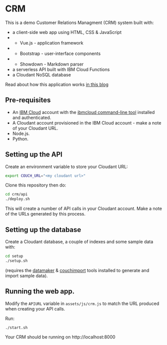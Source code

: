 # CRM

This is a demo Customer Relations Managment (CRM) system built with:

- a client-side web app using HTML, CSS & JavaScript
- - Vue.js - application framework
- - Bootstrap - user-interface components
- - Showdown - Markdown parser
- a serverless API built with IBM Cloud Functions
- a Cloudant NoSQL database

Read about how this application works [in this blog](https://blog.cloudant.com/2019/03/29/Building-a-CRM-System.html)

## Pre-requisites

- An [IBM Cloud](https://www.ibm.com/cloud/) account with the [ibmcloud command-line tool](https://console.bluemix.net/openwhisk/learn/cli) installed and authenticated.
- A Cloudant account provisioned in the IBM Cloud account - make a note of your Cloudant URL.
- Node.js.
- Python.

## Setting up the API

Create an environment variable to store your Cloudant URL:

```sh
export COUCH_URL="<my cloudant url>"
```

Clone this repository then do:

```sh
cd crm/api
./deploy.sh
```

This will create a number of API calls in your Cloudant account. Make a note of the URLs generated by this process.

## Setting up the database

Create a Cloudant database, a couple of indexes and some sample data with:

```sh
cd setup
./setup.sh
```

(requires the [datamaker](https://www.npmjs.com/package/datamaker) & [couchimport](https://www.npmjs.com/package/couchimport) tools installed to generate and import sample data).

## Running the web app.

Modify the `APIURL` variable in `assets/js/crm.js` to match the URL produced when creating your API calls.

Run:

```sh
./start.sh
```

Your CRM should be running on http://localhost:8000



